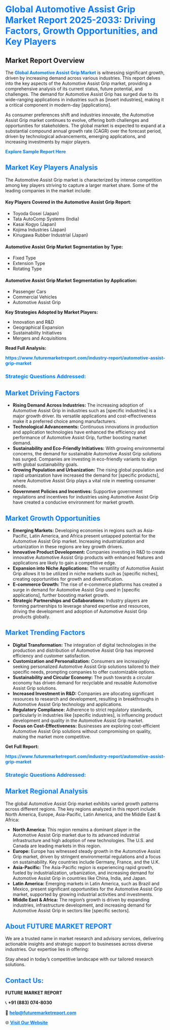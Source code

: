 <h1 style="color: #007BFF;">Global Automotive Assist Grip Market Report 2025-2033: Driving Factors, Growth Opportunities, and Key Players</h1>

<section id="overview">
<h2>Market Report Overview</h2>
<p>The <a href="https://www.futuremarketreport.com/industry-report/automotive-assist-grip-market" style="color: #007BFF; text-decoration: none;"><strong>Global Automotive Assist Grip Market</strong></a> is witnessing significant growth, driven by increasing demand across various industries. This report delves into the key aspects of the Automotive Assist Grip market, providing a comprehensive analysis of its current status, future potential, and challenges. The demand for Automotive Assist Grip has surged due to its wide-ranging applications in industries such as [insert industries], making it a critical component in modern-day [applications].</p>
<p>As consumer preferences shift and industries innovate, the Automotive Assist Grip market continues to evolve, offering both challenges and opportunities for stakeholders. The global market is expected to expand at a substantial compound annual growth rate (CAGR) over the forecast period, driven by technological advancements, emerging applications, and increasing investments by major players.</p>
</section>

<section id="overview">
<p><a href="https://www.futuremarketreport.com/request-sample/reportId=126253" style="color: #007BFF; text-decoration: none;"><strong>Explore Sample Report Here</strong></a></p>
</section>

<section id="key-players">
<h2 style="color: #007BFF;">Market Key Players Analysis</h2>
<p>The Automotive Assist Grip market is characterized by intense competition among key players striving to capture a larger market share. Some of the leading companies in the market include:</p>
<h4>Key Players Covered in the Automotive Assist Grip Report:</h4>
<ul><li>Toyoda Gosei (Japan)</li><li>Tata AutoComp Systems (India)</li><li>Kasai Kogyo (Japan)</li><li>Kojima Industries (Japan)</li><li>Kinugawa Rubber Industrial (Japan)</li></ul>
<h4>Automotive Assist Grip Market Segmentation by Type:</h4>
<ul><li>Fixed Type</li><li>Extension Type</li><li>Rotating Type</li></ul>

<h4>Automotive Assist Grip Market Segmentation by Application:</h4>
<ul><li>Passenger Cars</li><li>Commercial Vehicles</li><li>Automotive Assist Grip</li></ul>
<p><strong>Key Strategies Adopted by Market Players:</strong></p>
<ul>
<li>Innovation and R&D</li>
<li>Geographical Expansion</li>
<li>Sustainability Initiatives</li>
<li>Mergers and Acquisitions</li>
</ul>
</section>

<section>
<p><strong>Read Full Analysis: </strong></p><a href="https://www.futuremarketreport.com/industry-report/automotive-assist-grip-market" style="color: #007BFF; text-decoration: none;"><strong>https://www.futuremarketreport.com/industry-report/automotive-assist-grip-market</strong></a>
<h3 style="color: #007BFF;">Strategic Questions Addressed:</h3>
</section>

<section id="driving-factors">
<h2 style="color: #007BFF;">Market Driving Factors</h2>
<ul>
<li><strong>Rising Demand Across Industries:</strong> The increasing adoption of Automotive Assist Grip in industries such as [specific industries] is a major growth driver. Its versatile applications and cost-effectiveness make it a preferred choice among manufacturers.</li>
<li><strong>Technological Advancements:</strong> Continuous innovations in production and application technologies have enhanced the efficiency and performance of Automotive Assist Grip, further boosting market demand.</li>
<li><strong>Sustainability and Eco-Friendly Initiatives:</strong> With growing environmental concerns, the demand for sustainable Automotive Assist Grip solutions has surged. Companies are investing in eco-friendly variants to align with global sustainability goals.</li>
<li><strong>Growing Population and Urbanization:</strong> The rising global population and rapid urbanization have increased the demand for [specific products], where Automotive Assist Grip plays a vital role in meeting consumer needs.</li>
<li><strong>Government Policies and Incentives:</strong> Supportive government regulations and incentives for industries using Automotive Assist Grip have created a conducive environment for market growth.</li>
</ul>
</section>

<section id="growth-opportunities">
<h2 style="color: #007BFF;">Market Growth Opportunities</h2>
<ul>
<li><strong>Emerging Markets:</strong> Developing economies in regions such as Asia-Pacific, Latin America, and Africa present untapped potential for the Automotive Assist Grip market. Increasing industrialization and urbanization in these regions are key growth drivers.</li>
<li><strong>Innovative Product Development:</strong> Companies investing in R&D to create innovative Automotive Assist Grip products with enhanced features and applications are likely to gain a competitive edge.</li>
<li><strong>Expansion into Niche Applications:</strong> The versatility of Automotive Assist Grip allows it to be utilized in niche markets such as [specific niches], creating opportunities for growth and diversification.</li>
<li><strong>E-commerce Growth:</strong> The rise of e-commerce platforms has created a surge in demand for Automotive Assist Grip used in [specific applications], further boosting market growth.</li>
<li><strong>Strategic Partnerships and Collaborations:</strong> Industry players are forming partnerships to leverage shared expertise and resources, driving the development and adoption of Automotive Assist Grip products globally.</li>
</ul>
</section>

<section id="trending-factors">
<h2 style="color: #007BFF;">Market Trending Factors</h2>
<ul>
<li><strong>Digital Transformation:</strong> The integration of digital technologies in the production and distribution of Automotive Assist Grip has improved efficiency and customer satisfaction.</li>
<li><strong>Customization and Personalization:</strong> Consumers are increasingly seeking personalized Automotive Assist Grip solutions tailored to their specific needs, prompting companies to offer customizable options.</li>
<li><strong>Sustainability and Circular Economy:</strong> The push towards a circular economy has driven demand for recyclable and reusable Automotive Assist Grip solutions.</li>
<li><strong>Increased Investment in R&D:</strong> Companies are allocating significant resources to research and development, resulting in breakthroughs in Automotive Assist Grip technology and applications.</li>
<li><strong>Regulatory Compliance:</strong> Adherence to strict regulatory standards, particularly in industries like [specific industries], is influencing product development and quality in the Automotive Assist Grip market.</li>
<li><strong>Focus on Cost-Effectiveness:</strong> Businesses are exploring cost-efficient Automotive Assist Grip solutions without compromising on quality, making the market more competitive.</li>
</ul>
</section>

<section>
<p><strong>Get Full Report: </strong></p><a href="https://www.futuremarketreport.com/industry-report/automotive-assist-grip-market" style="color: #007BFF; text-decoration: none;"><strong>https://www.futuremarketreport.com/industry-report/automotive-assist-grip-market</strong></a>
<h3 style="color: #007BFF;">Strategic Questions Addressed:</h3>
</section>


<section id="regional-analysis">
<h2 style="color: #007BFF;">Market Regional Analysis</h2>
<p>The global Automotive Assist Grip market exhibits varied growth patterns across different regions. The key regions analyzed in this report include North America, Europe, Asia-Pacific, Latin America, and the Middle East & Africa:</p>
<ul>
<li><strong>North America:</strong> This region remains a dominant player in the Automotive Assist Grip market due to its advanced industrial infrastructure and high adoption of new technologies. The U.S. and Canada are leading markets in this region.</li>
<li><strong>Europe:</strong> Europe has witnessed steady growth in the Automotive Assist Grip market, driven by stringent environmental regulations and a focus on sustainability. Key countries include Germany, France, and the U.K.</li>
<li><strong>Asia-Pacific:</strong> The Asia-Pacific region is experiencing rapid growth, fueled by industrialization, urbanization, and increasing demand for Automotive Assist Grip in countries like China, India, and Japan.</li>
<li><strong>Latin America:</strong> Emerging markets in Latin America, such as Brazil and Mexico, present significant opportunities for the Automotive Assist Grip market, supported by growing industrial activities and investments.</li>
<li><strong>Middle East & Africa:</strong> The region’s growth is driven by expanding industries, infrastructure development, and increasing demand for Automotive Assist Grip in sectors like [specific sectors].</li>
</ul>
</section>

<footer>
<h2 style="color: #007BFF;">About FUTURE MARKET REPORT</h2>
<p>We are a trusted name in market research and advisory services, delivering actionable insights and strategic support to businesses across diverse industries. Our expertise lies in offering:</p>

<p>Stay ahead in today’s competitive landscape with our tailored research solutions.</p>

<h2 style="color: #007BFF;">Contact Us:</h2>
<p><strong>FUTURE MARKET REPORT</strong></p>
<p>📞 <strong>+91 (883) 074-8030</strong></p>
<p>📧 <strong><a href="mailto:help@futuremarketreport.com" style="color: #007BFF;">help@futuremarketreport.com</a></strong></p>
<p>🌐 <strong><a href="https://www.futuremarketreport.com/" style="color: #007BFF;">Visit Our Website</a></strong></p>
</footer>